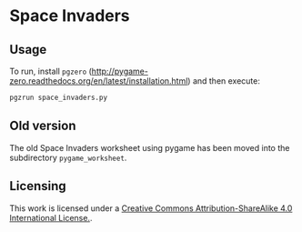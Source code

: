 # Space Invaders

## Usage

To run, install `pgzero`
(http://pygame-zero.readthedocs.org/en/latest/installation.html) and then
execute:

```bash
pgzrun space_invaders.py
```

## Old version

The old Space Invaders worksheet using pygame has been moved into the
subdirectory `pygame_worksheet`.

## Licensing

This work is licensed under a [Creative Commons Attribution-ShareAlike 4.0 International License.](http://creativecommons.org/licenses/by-sa/4.0/).
